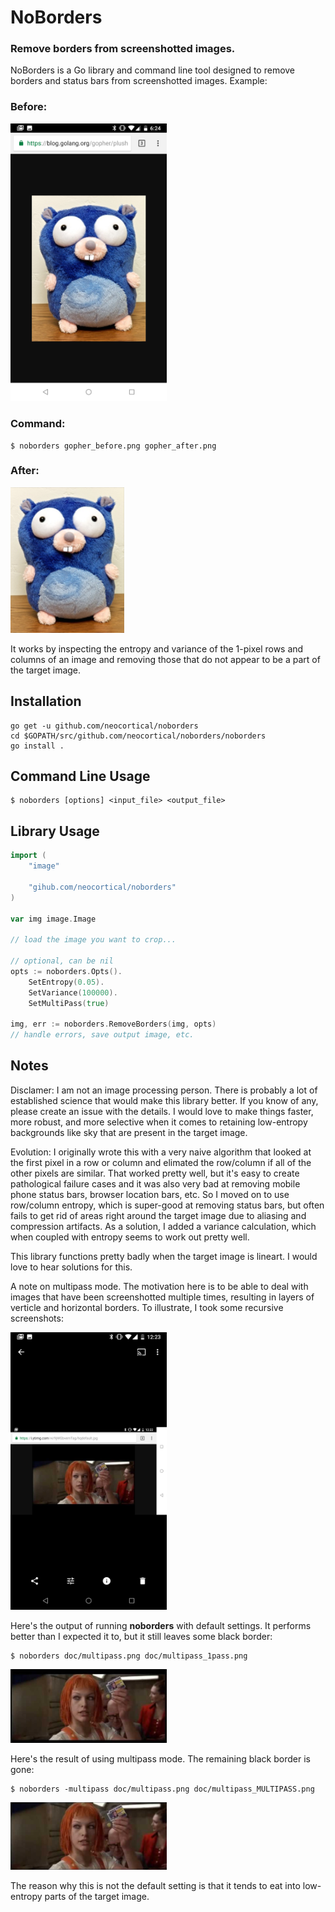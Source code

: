 # NoBorders
### Remove borders from screenshotted images.
NoBorders is a Go library and command line tool designed to remove borders and status bars from screenshotted images. Example: 

### Before:
<img width="250" src="doc/gopher_before.png" />

### Command:
```
$ noborders gopher_before.png gopher_after.png
```

### After:
<img width="182" src="doc/gopher_after.png" />

It works by inspecting the entropy and variance of the 1-pixel rows and columns of an image and removing those that do not appear to be a part of the target image.

## Installation
```
go get -u github.com/neocortical/noborders
cd $GOPATH/src/github.com/neocortical/noborders/noborders
go install .
```

## Command Line Usage
```
$ noborders [options] <input_file> <output_file>
```

## Library Usage
```go
import (
    "image"

    "gihub.com/neocortical/noborders"
)

var img image.Image 

// load the image you want to crop...

// optional, can be nil
opts := noborders.Opts().
    SetEntropy(0.05).
    SetVariance(100000).
    SetMultiPass(true)
        
img, err := noborders.RemoveBorders(img, opts)
// handle errors, save output image, etc.
```

## Notes
Disclamer: I am not an image processing person. There is probably a lot of established science that would make this library better. If you know of any, please create an issue with the details. I would love to make things faster, more robust, and more selective when it comes to retaining low-entropy backgrounds like sky that are present in the target image.

Evolution: I originally wrote this with a very naive algorithm that looked at the first pixel in a row or column and elimated the row/column if all of the other pixels are similar. That worked pretty well, but it's easy to create pathological failure cases and it was also very bad at removing mobile phone status bars, browser location bars, etc. So I moved on to use row/column entropy, which is super-good at removing status bars, but often fails to get rid of areas right around the target image due to aliasing and compression artifacts. As a solution, I added a variance calculation, which when coupled with entropy seems to work out pretty well.

This library functions pretty badly when the target image is lineart. I would love to hear solutions for this. 

A note on multipass mode. The motivation here is to be able to deal with images that have been screenshotted multiple times, resulting in layers of verticle and horizontal borders. To illustrate, I took some recursive screenshots: 

<img width="250" src="doc/multipass.png" />

Here's the output of running **noborders** with default settings. It performs better than I expected it to, but it still leaves some black border: 
```
$ noborders doc/multipass.png doc/multipass_1pass.png
```
<img width="250" src="doc/multipass_1pass.png" />

Here's the result of using multipass mode. The remaining black border is gone: 
```
$ noborders -multipass doc/multipass.png doc/multipass_MULTIPASS.png
```
<img width="250" src="doc/multipass_MULTIPASS.png" />

The reason why this is not the default setting is that it tends to eat into low-entropy parts of the target image.
